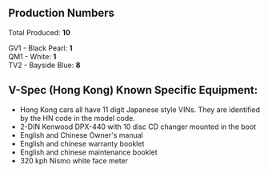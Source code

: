 ## Production Numbers  
Total Produced: __10__  
  
GV1 - Black Pearl: __1__  
QM1 - White: __1__  
TV2 - Bayside Blue: __8__  
  
## V-Spec (Hong Kong) Known Specific Equipment:  
* Hong Kong cars all have 11 digit Japanese style VINs. They are identified by the HN code in the model code.  
* 2-DIN Kenwood DPX-440 with 10 disc CD changer mounted in the boot  
* English and Chinese Owner's manual  
* English and chinese warranty booklet  
* English and chinese maintenance booklet  
* 320 kph Nismo white face meter  